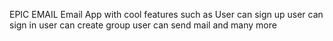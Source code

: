 EPIC EMAIL
Email App with cool features such as
User can sign up
user can sign in
user can create group
user can send mail
and many more
